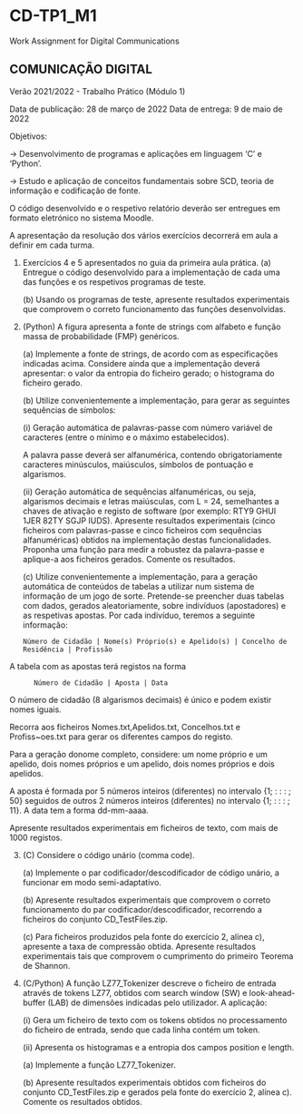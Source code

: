 # CD-TP1_M1
 Work Assignment for Digital Communications


## COMUNICAÇÃO DIGITAL

Verão 2021/2022 - Trabalho Prático (Módulo 1)

Data de publicação: 28 de março de 2022 Data de entrega: 9 de maio de 2022

Objetivos:

-> Desenvolvimento de programas e aplicações em linguagem ‘C’ e ‘Python’.

-> Estudo e aplicação de conceitos fundamentais sobre SCD, teoria de informação e codificação de fonte.

O código desenvolvido e o respetivo relatório deverão ser entregues em formato eletrónico no sistema Moodle.

A apresentação da resolução dos vários exercícios decorrerá em aula a definir em cada turma.

   1. Exercícios 4 e 5 apresentados no guia da primeira aula prática.
      (a) Entregue o código desenvolvido para a implementação de cada uma das funções e os respetivos programas de teste.
      
      (b) Usando os programas de teste, apresente resultados experimentais que comprovem o correto funcionamento das funções desenvolvidas.

   2. (Python) A figura apresenta a fonte de strings com alfabeto e função massa de probabilidade (FMP) genéricos.

      (a) Implemente a fonte de strings, de acordo com as especificações indicadas acima. Considere ainda que a implementação deverá apresentar: o valor da entropia do ficheiro gerado; o histograma do ficheiro gerado.
      
      (b) Utilize convenientemente a implementação, para gerar as seguintes sequências de símbolos:
      
         (i) Geração automática de palavras-passe com número variável de caracteres (entre o mínimo e o máximo estabelecidos).
         
         A palavra passe deverá ser alfanumérica, contendo obrigatoriamente caracteres minúsculos, maiúsculos, símbolos de pontuação e algarismos.
         
         (ii) Geração automática de sequências alfanuméricas, ou seja, algarismos decimais e letras maiúsculas, com L = 24, semelhantes a chaves de ativação e registo de software (por exemplo: RTY9 GHUI 1JER 82TY SGJP IUDS). Apresente resultados experimentais (cinco ficheiros com palavras-passe e cinco ficheiros com sequências alfanuméricas) obtidos na implementação destas funcionalidades. Proponha uma função para medir a robustez da palavra-passe e aplique-a aos ficheiros gerados. Comente os resultados.
         
      (c) Utilize convenientemente a implementação, para a geração automática de conteúdos de tabelas a utilizar num sistema de informação de um jogo de sorte. Pretende-se preencher duas tabelas com dados, gerados aleatoriamente, sobre indivíduos (apostadores) e as respetivas apostas. Por cada indivíduo, teremos a seguinte informação:
      
          Número de Cidadão | Nome(s) Próprio(s) e Apelido(s) | Concelho de Residência | Profissão

A tabela com as apostas terá registos na forma

          Número de Cidadão | Aposta | Data

O número de cidadão (8 algarismos decimais) é único e podem existir nomes iguais.

Recorra aos ficheiros Nomes.txt,Apelidos.txt, Concelhos.txt e Profiss~oes.txt para gerar os diferentes campos do registo.

Para a geração donome completo, considere: um nome próprio e um apelido, dois nomes próprios e um apelido, dois nomes próprios e dois apelidos.

A aposta é formada por 5 números inteiros (diferentes) no intervalo {1; : : : ; 50} seguidos de outros 2 números inteiros (diferentes) no intervalo {1; : : : ; 11}. A data tem a forma dd-mm-aaaa.

Apresente resultados experimentais em ficheiros de texto, com mais de 1000 registos.

   3. (C) Considere o código unário (comma code).

      (a) Implemente o par codificador/descodificador de código unário, a funcionar em modo semi-adaptativo.
      
      (b) Apresente resultados experimentais que comprovem o correto funcionamento do par codificador/descodificador, recorrendo a ficheiros do conjunto CD_TestFiles.zip.
      
      (c) Para ficheiros produzidos pela fonte do exercício 2, alínea c), apresente a taxa de compressão obtida. Apresente resultados experimentais tais que comprovem o cumprimento do primeiro Teorema de Shannon.
      
   4. (C/Python) A função LZ77_Tokenizer descreve o ficheiro de entrada através de tokens LZ77, obtidos com search window (SW) e look-ahead-buffer (LAB) de dimensões indicadas pelo utilizador. A aplicação:

      (i) Gera um ficheiro de texto com os tokens obtidos no processamento do ficheiro de entrada, sendo que cada linha contém um token.
      
      (ii) Apresenta os histogramas e a entropia dos campos position e length.
      
      (a) Implemente a função LZ77_Tokenizer.
      
      (b) Apresente resultados experimentais obtidos com ficheiros do conjunto CD_TestFiles.zip e gerados pela fonte do exercício 2, alínea c). Comente os resultados obtidos.
